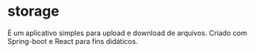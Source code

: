 # storage
É um aplicativo simples para upload e download de arquivos. Criado com Spring-boot e React para fins didáticos. 



